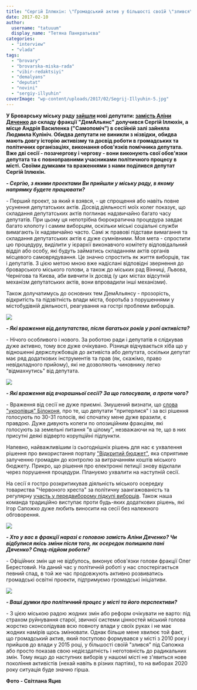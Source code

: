 ```yaml
---
title: "Сергій Іллюхін: \"Громадський актив у більшості своїй \"злився\" під Сапожка або показав свою недієздатність\""
date: 2017-02-10
author: 
  username: "tatuuum"
  display_name: "Тетяна Панкратьєва"
categories: 
  - "interview"
  - "vlada"
tags: 
  - "brovary"
  - "brovarska-miska-rada"
  - "vibir-redaktsiyi"
  - "demalyans"
  - "deputat"
  - "novini"
  - "sergiy-illyuhin"
coverImage: "wp-content/uploads/2017/02/Segrij-Illyuhin-5.jpg"
---
```


**У Броварську міську раду [зайшли](https://mpz.brovary.org/sergij-illyuhin-ta-lyudmyla-kulinich-staly-deputatamy-brovarskoyi-miskrady-foto/) нові депутати: [замість Аліни Дяченко](https://mpz.brovary.org/andrij-vasylenko-alina-dyachenko-bilshe-ne-deputaty/) до складу фракції "ДемАльянс" долучився Сергій Іллюхін, а місце Андрія Василенка ("Самопоміч") в сесійній залі зайняла Людмила Кулініч. Обидва депутати не виникли з нізвідки, обидва мають довгу історію активізму та досвід роботи в громадських та політичних організаціях, виконання обов'язків помічника депутата. Вже дві сесії - позачергову і чергову - вони виконують свої обов'язки депутата та є повноправними учасниками політичного процесу в місті. Своїми думками та враженнями з нами поділився депутат Сергій Іллюхін.**

_**\- Сергію, з якими проектами Ви прийшли у міську раду, в якому напрямку будете працювати?**_

\- Перший проект, за який я взявся, - це спрощення або навіть повне усунення депутатських актів. Досвід діяльності моїх колег показує, що складання депутатських актів поглинає надзвичайно багато часу депутатів. При цьому ця непотрібна бюрократична процедура завдає багато клопоту і самим виборцям, оскільки міські соціальні служби вимагають їх надзвичайно часто. Самі ж правові підстави вимагання та складання депутатських актів є дуже сумнівними. Моя мета - спростити цю процедуру, виділити у ієрархії виконавчого комітету відповідальний відділ або особу, які будуть займатись складанням актів органів місцевого самоврядування. Це значно спростить як життя виборців, так і депутатів. З цією метою мною вже надіслані відповідні звернення до броварського міського голови, а також до міських рад Вінниці, Львова, Чернігова та Києва, аби вивчити їх досвід (у цих містах відсутній механізм депутатських актів, вони впровадили інші механізми).

Також долучатимусь до основних тем ДемАльянсу - прозорість, відкритість та підзвітність влади міста, боротьба з порушеннями у містобудівній діяльності, реагування на гострі проблеми виборців.

[![](https://mpz.brovary.org/wp-content/uploads/2017/02/Segrij-Illyuhin-1.jpg)](https://mpz.brovary.org/wp-content/uploads/2017/02/Segrij-Illyuhin-1.jpg)

_**\- Які враження від депутатства, після багатьох років у ролі активіста?**_

\- Нічого особливого і нового. За роботою ради і депутатів я слідкував дуже активно, тому все дуже очікувано. Різниця відчувається хіба що у відношенні держслужбовців до активіста або депутата, оскільки депутат має ряд додаткових інструментів та прав (як, скажімо, право невідкладного прийому), які не дозволяють чиновнику легко "відмахнутись" від депутата.

[![](https://mpz.brovary.org/wp-content/uploads/2017/02/Segrij-Illyuhin-2.jpg)](https://mpz.brovary.org/wp-content/uploads/2017/02/Segrij-Illyuhin-2.jpg)

_**\- Які враження від вчорашньої сесії? За що голосували, а проти чого?**_

\- Враження від сесії не дуже приємні. Змушений визнати, що [слова "укропівця" Білоконя](https://mpz.brovary.org/yak-brovarski-ukropivtsi-zvituvaly/), про те, що депутати "притерлися" і за всі рішення голосують по 30-31 голосів, які спочатку мене дуже вразили, є правдою. Дуже дивують колеги по опозиційним фракціям, які голосують за земельні питання "в цілому", незважаючи на те, що в них присутні деякі відверто корупційні підпункти.

Напевно, найважливішим із сьогоднішніх рішень для нас є ухвалення рішення про використання порталу ["Відкритий бюджет"](https://mpz.brovary.org/brovary-pidklyuchayutsya-portalu-vidkrytyj-byudzhet-deputaty-progolosuvaly-za/), яка сприятиме залученню громадян до контролю за витрачанням коштів міського бюджету. Прикро, що рішення про електронні петиції знову відклали через порушення процедури. Плануємо ухвалити на наступній сесії.

На сесії я гостро розкритикував діяльність міського осередку товариства "Червоного хреста" за політичну заангажованість та регулярну [участь у передвиборому підкупі виборців](https://mpz.brovary.org/fedorenko-rozpochav-peredviborchu-rozdachu-produktovih-naboriv-video/). Також наша команда традиційно виступає проти будь-яких додаткових рішень, які Ігор Сапожко дуже любить виносити на сесії без належного обговорення.

[![](https://mpz.brovary.org/wp-content/uploads/2017/02/Segrij-Illyuhin-4.jpg)](https://mpz.brovary.org/wp-content/uploads/2017/02/Segrij-Illyuhin-4.jpg)

_**\- Хто у вас в фракції наразі є головою замість Аліни Дяченко? Чи відбулися якісь зміни після того, як осередок полишила пані Дяченко? Спад-підйом роботи?**_

\- Офіційних змін ще не відбулось, виконує обов'язки голови фракції Олег Берестовий. На даний час у політичній роботі у нас спостерігається певний спад, в той же час продовжують активно розвиватись громадські освітні проекти, підтримуємо громадські ініціативи.

[![](https://mpz.brovary.org/wp-content/uploads/2017/02/Segrij-Illyuhin-3.jpg)](https://mpz.brovary.org/wp-content/uploads/2017/02/Segrij-Illyuhin-3.jpg)

_**\- Ваші думки про політичний процес у місті та його перспективи?**_

\- З цією міською радою жодних змін або реформ очікувати не варто: під страхом руйнування старої, звичної системи цінностей міський голова жорстко сконсолідував всю повноту влади у своїх руках і не має жодних намірів щось змінювати. Однак більше мене хвилює той факт, що громадський актив, який поступово формувався у місті з 2010 року і прийшов до влади у 2015 році, у більшості своїй "злився" під Сапожка або просто показав свою недієздатність і неготовність до радикальних змін. Тому якщо до наступних виборів у нашомі місті не з'явиться нове покоління активістів (нехай навіть в різних партіях), то на виборах 2020 року ситуація буде значно гірша.

**Фото - Світлана Яцив**
